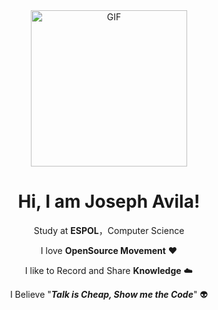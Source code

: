 <div align="center">
<img align="center" alt="GIF" height="250px" src="https://media.giphy.com/media/du3J3cXyzhj75IOgvA/giphy.gif" />

# Hi, I am Joseph Avila!




Study at **ESPOL**，Computer Science

I love **OpenSource Movement** ❤️

I like to Record and Share **Knowledge** ☁️

I Believe "***Talk is Cheap, Show me the Code***" 👽
 




</div>
